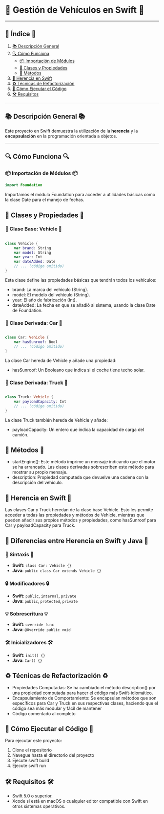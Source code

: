 # 🚗 Gestión de Vehículos en Swift 🚗

---

## 📌 Índice 📌

1. [📚 Descripción General](#descripción-general)
2. [🔍 Cómo Funciona](#cómo-funciona)
    - [📦 Importación de Módulos](#importación-de-módulos)
    - [🚀 Clases y Propiedades](#clases-y-propiedades)
    - [🔧 Métodos](#métodos)
3. [🤔 Herencia en Swift](#herencia-en-swift)
4. [♻️ Técnicas de Refactorización](#técnicas-de-refactorización)
5. [🏁 Cómo Ejecutar el Código](#cómo-ejecutar-el-código)
6. [🛠 Requisitos](#requisitos)

---

## 📚 Descripción General 📚

Este proyecto en Swift demuestra la utilización de la **herencia** y la **encapsulación** en la programación orientada a objetos.

---

## 🔍 Cómo Funciona 🔍

### 📦 Importación de Módulos 📦

```swift
import Foundation

```

Importamos el módulo Foundation para acceder a utilidades básicas como la clase Date para el manejo de fechas.

## 🚀 Clases y Propiedades 🚀

### 🚗 Clase Base: Vehicle 🚗

```swift

class Vehicle {
    var brand: String
    var model: String
    var year: Int
    var dateAdded: Date
    // ... (código omitido)
}

```

Esta clase define las propiedades básicas que tendrán todos los vehículos:

- brand: La marca del vehículo (String).
- model: El modelo del vehículo (String).
- year: El año de fabricación (Int).
- dateAdded: La fecha en que se añadió al sistema, usando la clase Date de Foundation.


### 🚙 Clase Derivada: Car 🚙

``` Swift

class Car: Vehicle {
    var hasSunroof: Bool
    // ... (código omitido)
}

```

La clase Car hereda de Vehicle y añade una propiedad:

- hasSunroof: Un Booleano que indica si el coche tiene techo solar.

### 🚚 Clase Derivada: Truck 🚚

``` swift

class Truck: Vehicle {
    var payloadCapacity: Int
    // ... (código omitido)
}


```

La clase Truck también hereda de Vehicle y añade:

- payloadCapacity: Un entero que indica la capacidad de carga del camión.

## 🔧 Métodos 🔧

- startEngine(): Este método imprime un mensaje indicando que el motor se ha arrancado. Las clases derivadas sobrescriben este método para mostrar su propio mensaje.
- description: Propiedad computada que devuelve una cadena con la descripción del vehículo.

## 🤔 Herencia en Swift 🤔

Las clases Car y Truck heredan de la clase base Vehicle. Esto les permite acceder a todas las propiedades y métodos de Vehicle, mientras que pueden añadir sus propios métodos y propiedades, como hasSunroof para Car y payloadCapacity para Truck.

## 🤔 Diferencias entre Herencia en Swift y Java 🤔

### 💎 Sintaxis 💎
- **Swift**: `class Car: Vehicle {}`
- **Java**: `public class Car extends Vehicle {}`

### 🔒 Modificadores 🔒
- **Swift**: `public`, `internal`, `private`
- **Java**: `public`, `protected`, `private`

### 💡 Sobrescritura 💡
- **Swift**: `override func`
- **Java**: `@Override public void`

### 🛠 Inicializadores 🛠
- **Swift**: `init() {}`
- **Java**: `Car() {}`



## ♻️ Técnicas de Refactorización ♻️

- Propiedades Computadas: Se ha cambiado el método description() por una propiedad computada para hacer el código más Swift-idiomático.
- Encapsulamiento de Comportamiento: Se encapsulan métodos que son específicos para Car y Truck en sus respectivas clases, haciendo que el código sea más modular y fácil de mantener
- Código comentado al completo

## 🏁 Cómo Ejecutar el Código 🏁

Para ejecutar este proyecto:

1. Clone el repositorio
2. Navegue hasta el directorio del proyecto
3. Ejecute swift build
4. Ejecute swift run

## 🛠 Requisitos 🛠

- Swift 5.0 o superior.
- Xcode si está en macOS o cualquier editor compatible con Swift en otros sistemas operativos.